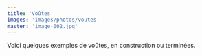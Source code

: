 ```yaml
---
title: 'Voûtes'
images: 'images/photos/voutes'
master: 'image-002.jpg'
---
```


Voici quelques exemples de voûtes, en construction ou terminées.
